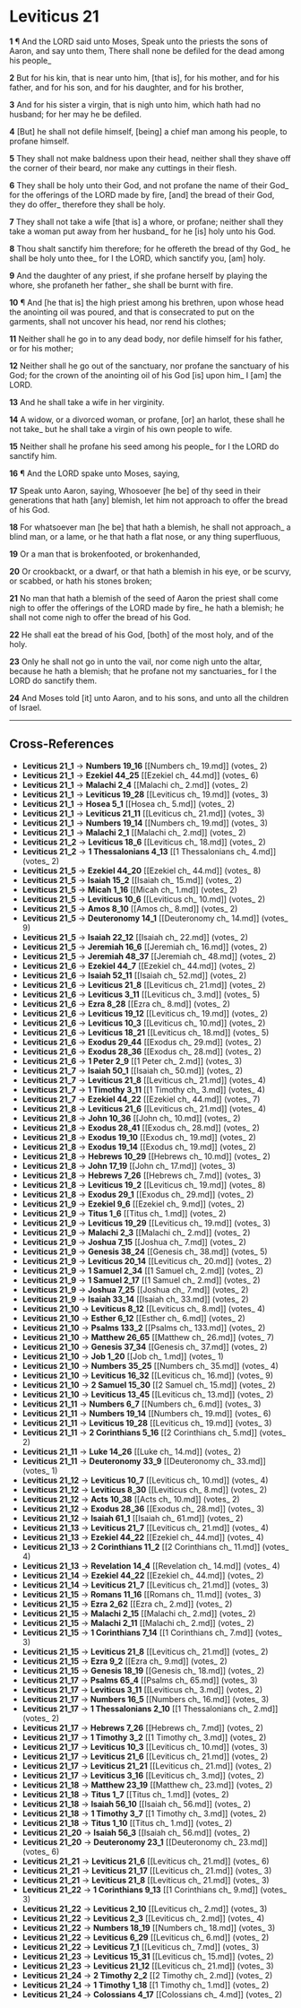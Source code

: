 # Leviticus 21

**1** ¶ And the LORD said unto Moses, Speak unto the priests the sons of Aaron, and say unto them, There shall none be defiled for the dead among his people_

**2** But for his kin, that is near unto him, [that is], for his mother, and for his father, and for his son, and for his daughter, and for his brother,

**3** And for his sister a virgin, that is nigh unto him, which hath had no husband; for her may he be defiled.

**4** [But] he shall not defile himself, [being] a chief man among his people, to profane himself.

**5** They shall not make baldness upon their head, neither shall they shave off the corner of their beard, nor make any cuttings in their flesh.

**6** They shall be holy unto their God, and not profane the name of their God_ for the offerings of the LORD made by fire, [and] the bread of their God, they do offer_ therefore they shall be holy.

**7** They shall not take a wife [that is] a whore, or profane; neither shall they take a woman put away from her husband_ for he [is] holy unto his God.

**8** Thou shalt sanctify him therefore; for he offereth the bread of thy God_ he shall be holy unto thee_ for I the LORD, which sanctify you, [am] holy.

**9** And the daughter of any priest, if she profane herself by playing the whore, she profaneth her father_ she shall be burnt with fire.

**10** ¶ And [he that is] the high priest among his brethren, upon whose head the anointing oil was poured, and that is consecrated to put on the garments, shall not uncover his head, nor rend his clothes;

**11** Neither shall he go in to any dead body, nor defile himself for his father, or for his mother;

**12** Neither shall he go out of the sanctuary, nor profane the sanctuary of his God; for the crown of the anointing oil of his God [is] upon him_ I [am] the LORD.

**13** And he shall take a wife in her virginity.

**14** A widow, or a divorced woman, or profane, [or] an harlot, these shall he not take_ but he shall take a virgin of his own people to wife.

**15** Neither shall he profane his seed among his people_ for I the LORD do sanctify him.

**16** ¶ And the LORD spake unto Moses, saying,

**17** Speak unto Aaron, saying, Whosoever [he be] of thy seed in their generations that hath [any] blemish, let him not approach to offer the bread of his God.

**18** For whatsoever man [he be] that hath a blemish, he shall not approach_ a blind man, or a lame, or he that hath a flat nose, or any thing superfluous,

**19** Or a man that is brokenfooted, or brokenhanded,

**20** Or crookbackt, or a dwarf, or that hath a blemish in his eye, or be scurvy, or scabbed, or hath his stones broken;

**21** No man that hath a blemish of the seed of Aaron the priest shall come nigh to offer the offerings of the LORD made by fire_ he hath a blemish; he shall not come nigh to offer the bread of his God.

**22** He shall eat the bread of his God, [both] of the most holy, and of the holy.

**23** Only he shall not go in unto the vail, nor come nigh unto the altar, because he hath a blemish; that he profane not my sanctuaries_ for I the LORD do sanctify them.

**24** And Moses told [it] unto Aaron, and to his sons, and unto all the children of Israel.

---

## Cross-References

- **Leviticus 21_1** → **Numbers 19_16** [[Numbers ch_ 19.md]] (votes_ 2)
- **Leviticus 21_1** → **Ezekiel 44_25** [[Ezekiel ch_ 44.md]] (votes_ 6)
- **Leviticus 21_1** → **Malachi 2_4** [[Malachi ch_ 2.md]] (votes_ 2)
- **Leviticus 21_1** → **Leviticus 19_28** [[Leviticus ch_ 19.md]] (votes_ 3)
- **Leviticus 21_1** → **Hosea 5_1** [[Hosea ch_ 5.md]] (votes_ 2)
- **Leviticus 21_1** → **Leviticus 21_11** [[Leviticus ch_ 21.md]] (votes_ 3)
- **Leviticus 21_1** → **Numbers 19_14** [[Numbers ch_ 19.md]] (votes_ 3)
- **Leviticus 21_1** → **Malachi 2_1** [[Malachi ch_ 2.md]] (votes_ 2)
- **Leviticus 21_2** → **Leviticus 18_6** [[Leviticus ch_ 18.md]] (votes_ 2)
- **Leviticus 21_2** → **1 Thessalonians 4_13** [[1 Thessalonians ch_ 4.md]] (votes_ 2)
- **Leviticus 21_5** → **Ezekiel 44_20** [[Ezekiel ch_ 44.md]] (votes_ 8)
- **Leviticus 21_5** → **Isaiah 15_2** [[Isaiah ch_ 15.md]] (votes_ 2)
- **Leviticus 21_5** → **Micah 1_16** [[Micah ch_ 1.md]] (votes_ 2)
- **Leviticus 21_5** → **Leviticus 10_6** [[Leviticus ch_ 10.md]] (votes_ 2)
- **Leviticus 21_5** → **Amos 8_10** [[Amos ch_ 8.md]] (votes_ 2)
- **Leviticus 21_5** → **Deuteronomy 14_1** [[Deuteronomy ch_ 14.md]] (votes_ 9)
- **Leviticus 21_5** → **Isaiah 22_12** [[Isaiah ch_ 22.md]] (votes_ 2)
- **Leviticus 21_5** → **Jeremiah 16_6** [[Jeremiah ch_ 16.md]] (votes_ 2)
- **Leviticus 21_5** → **Jeremiah 48_37** [[Jeremiah ch_ 48.md]] (votes_ 2)
- **Leviticus 21_6** → **Ezekiel 44_7** [[Ezekiel ch_ 44.md]] (votes_ 2)
- **Leviticus 21_6** → **Isaiah 52_11** [[Isaiah ch_ 52.md]] (votes_ 2)
- **Leviticus 21_6** → **Leviticus 21_8** [[Leviticus ch_ 21.md]] (votes_ 2)
- **Leviticus 21_6** → **Leviticus 3_11** [[Leviticus ch_ 3.md]] (votes_ 5)
- **Leviticus 21_6** → **Ezra 8_28** [[Ezra ch_ 8.md]] (votes_ 2)
- **Leviticus 21_6** → **Leviticus 19_12** [[Leviticus ch_ 19.md]] (votes_ 2)
- **Leviticus 21_6** → **Leviticus 10_3** [[Leviticus ch_ 10.md]] (votes_ 2)
- **Leviticus 21_6** → **Leviticus 18_21** [[Leviticus ch_ 18.md]] (votes_ 5)
- **Leviticus 21_6** → **Exodus 29_44** [[Exodus ch_ 29.md]] (votes_ 2)
- **Leviticus 21_6** → **Exodus 28_36** [[Exodus ch_ 28.md]] (votes_ 2)
- **Leviticus 21_6** → **1 Peter 2_9** [[1 Peter ch_ 2.md]] (votes_ 3)
- **Leviticus 21_7** → **Isaiah 50_1** [[Isaiah ch_ 50.md]] (votes_ 2)
- **Leviticus 21_7** → **Leviticus 21_8** [[Leviticus ch_ 21.md]] (votes_ 4)
- **Leviticus 21_7** → **1 Timothy 3_11** [[1 Timothy ch_ 3.md]] (votes_ 4)
- **Leviticus 21_7** → **Ezekiel 44_22** [[Ezekiel ch_ 44.md]] (votes_ 7)
- **Leviticus 21_8** → **Leviticus 21_6** [[Leviticus ch_ 21.md]] (votes_ 4)
- **Leviticus 21_8** → **John 10_36** [[John ch_ 10.md]] (votes_ 2)
- **Leviticus 21_8** → **Exodus 28_41** [[Exodus ch_ 28.md]] (votes_ 2)
- **Leviticus 21_8** → **Exodus 19_10** [[Exodus ch_ 19.md]] (votes_ 2)
- **Leviticus 21_8** → **Exodus 19_14** [[Exodus ch_ 19.md]] (votes_ 2)
- **Leviticus 21_8** → **Hebrews 10_29** [[Hebrews ch_ 10.md]] (votes_ 2)
- **Leviticus 21_8** → **John 17_19** [[John ch_ 17.md]] (votes_ 3)
- **Leviticus 21_8** → **Hebrews 7_26** [[Hebrews ch_ 7.md]] (votes_ 3)
- **Leviticus 21_8** → **Leviticus 19_2** [[Leviticus ch_ 19.md]] (votes_ 8)
- **Leviticus 21_8** → **Exodus 29_1** [[Exodus ch_ 29.md]] (votes_ 2)
- **Leviticus 21_9** → **Ezekiel 9_6** [[Ezekiel ch_ 9.md]] (votes_ 2)
- **Leviticus 21_9** → **Titus 1_6** [[Titus ch_ 1.md]] (votes_ 2)
- **Leviticus 21_9** → **Leviticus 19_29** [[Leviticus ch_ 19.md]] (votes_ 3)
- **Leviticus 21_9** → **Malachi 2_3** [[Malachi ch_ 2.md]] (votes_ 2)
- **Leviticus 21_9** → **Joshua 7_15** [[Joshua ch_ 7.md]] (votes_ 2)
- **Leviticus 21_9** → **Genesis 38_24** [[Genesis ch_ 38.md]] (votes_ 5)
- **Leviticus 21_9** → **Leviticus 20_14** [[Leviticus ch_ 20.md]] (votes_ 2)
- **Leviticus 21_9** → **1 Samuel 2_34** [[1 Samuel ch_ 2.md]] (votes_ 2)
- **Leviticus 21_9** → **1 Samuel 2_17** [[1 Samuel ch_ 2.md]] (votes_ 2)
- **Leviticus 21_9** → **Joshua 7_25** [[Joshua ch_ 7.md]] (votes_ 2)
- **Leviticus 21_9** → **Isaiah 33_14** [[Isaiah ch_ 33.md]] (votes_ 2)
- **Leviticus 21_10** → **Leviticus 8_12** [[Leviticus ch_ 8.md]] (votes_ 4)
- **Leviticus 21_10** → **Esther 6_12** [[Esther ch_ 6.md]] (votes_ 2)
- **Leviticus 21_10** → **Psalms 133_2** [[Psalms ch_ 133.md]] (votes_ 2)
- **Leviticus 21_10** → **Matthew 26_65** [[Matthew ch_ 26.md]] (votes_ 7)
- **Leviticus 21_10** → **Genesis 37_34** [[Genesis ch_ 37.md]] (votes_ 2)
- **Leviticus 21_10** → **Job 1_20** [[Job ch_ 1.md]] (votes_ 1)
- **Leviticus 21_10** → **Numbers 35_25** [[Numbers ch_ 35.md]] (votes_ 4)
- **Leviticus 21_10** → **Leviticus 16_32** [[Leviticus ch_ 16.md]] (votes_ 9)
- **Leviticus 21_10** → **2 Samuel 15_30** [[2 Samuel ch_ 15.md]] (votes_ 2)
- **Leviticus 21_10** → **Leviticus 13_45** [[Leviticus ch_ 13.md]] (votes_ 2)
- **Leviticus 21_11** → **Numbers 6_7** [[Numbers ch_ 6.md]] (votes_ 3)
- **Leviticus 21_11** → **Numbers 19_14** [[Numbers ch_ 19.md]] (votes_ 6)
- **Leviticus 21_11** → **Leviticus 19_28** [[Leviticus ch_ 19.md]] (votes_ 3)
- **Leviticus 21_11** → **2 Corinthians 5_16** [[2 Corinthians ch_ 5.md]] (votes_ 2)
- **Leviticus 21_11** → **Luke 14_26** [[Luke ch_ 14.md]] (votes_ 2)
- **Leviticus 21_11** → **Deuteronomy 33_9** [[Deuteronomy ch_ 33.md]] (votes_ 1)
- **Leviticus 21_12** → **Leviticus 10_7** [[Leviticus ch_ 10.md]] (votes_ 4)
- **Leviticus 21_12** → **Leviticus 8_30** [[Leviticus ch_ 8.md]] (votes_ 2)
- **Leviticus 21_12** → **Acts 10_38** [[Acts ch_ 10.md]] (votes_ 2)
- **Leviticus 21_12** → **Exodus 28_36** [[Exodus ch_ 28.md]] (votes_ 3)
- **Leviticus 21_12** → **Isaiah 61_1** [[Isaiah ch_ 61.md]] (votes_ 2)
- **Leviticus 21_13** → **Leviticus 21_7** [[Leviticus ch_ 21.md]] (votes_ 4)
- **Leviticus 21_13** → **Ezekiel 44_22** [[Ezekiel ch_ 44.md]] (votes_ 4)
- **Leviticus 21_13** → **2 Corinthians 11_2** [[2 Corinthians ch_ 11.md]] (votes_ 4)
- **Leviticus 21_13** → **Revelation 14_4** [[Revelation ch_ 14.md]] (votes_ 4)
- **Leviticus 21_14** → **Ezekiel 44_22** [[Ezekiel ch_ 44.md]] (votes_ 2)
- **Leviticus 21_14** → **Leviticus 21_7** [[Leviticus ch_ 21.md]] (votes_ 3)
- **Leviticus 21_15** → **Romans 11_16** [[Romans ch_ 11.md]] (votes_ 3)
- **Leviticus 21_15** → **Ezra 2_62** [[Ezra ch_ 2.md]] (votes_ 2)
- **Leviticus 21_15** → **Malachi 2_15** [[Malachi ch_ 2.md]] (votes_ 2)
- **Leviticus 21_15** → **Malachi 2_11** [[Malachi ch_ 2.md]] (votes_ 2)
- **Leviticus 21_15** → **1 Corinthians 7_14** [[1 Corinthians ch_ 7.md]] (votes_ 3)
- **Leviticus 21_15** → **Leviticus 21_8** [[Leviticus ch_ 21.md]] (votes_ 2)
- **Leviticus 21_15** → **Ezra 9_2** [[Ezra ch_ 9.md]] (votes_ 2)
- **Leviticus 21_15** → **Genesis 18_19** [[Genesis ch_ 18.md]] (votes_ 2)
- **Leviticus 21_17** → **Psalms 65_4** [[Psalms ch_ 65.md]] (votes_ 3)
- **Leviticus 21_17** → **Leviticus 3_11** [[Leviticus ch_ 3.md]] (votes_ 2)
- **Leviticus 21_17** → **Numbers 16_5** [[Numbers ch_ 16.md]] (votes_ 3)
- **Leviticus 21_17** → **1 Thessalonians 2_10** [[1 Thessalonians ch_ 2.md]] (votes_ 2)
- **Leviticus 21_17** → **Hebrews 7_26** [[Hebrews ch_ 7.md]] (votes_ 2)
- **Leviticus 21_17** → **1 Timothy 3_2** [[1 Timothy ch_ 3.md]] (votes_ 2)
- **Leviticus 21_17** → **Leviticus 10_3** [[Leviticus ch_ 10.md]] (votes_ 3)
- **Leviticus 21_17** → **Leviticus 21_6** [[Leviticus ch_ 21.md]] (votes_ 2)
- **Leviticus 21_17** → **Leviticus 21_21** [[Leviticus ch_ 21.md]] (votes_ 2)
- **Leviticus 21_17** → **Leviticus 3_16** [[Leviticus ch_ 3.md]] (votes_ 2)
- **Leviticus 21_18** → **Matthew 23_19** [[Matthew ch_ 23.md]] (votes_ 2)
- **Leviticus 21_18** → **Titus 1_7** [[Titus ch_ 1.md]] (votes_ 2)
- **Leviticus 21_18** → **Isaiah 56_10** [[Isaiah ch_ 56.md]] (votes_ 2)
- **Leviticus 21_18** → **1 Timothy 3_7** [[1 Timothy ch_ 3.md]] (votes_ 2)
- **Leviticus 21_18** → **Titus 1_10** [[Titus ch_ 1.md]] (votes_ 2)
- **Leviticus 21_20** → **Isaiah 56_3** [[Isaiah ch_ 56.md]] (votes_ 2)
- **Leviticus 21_20** → **Deuteronomy 23_1** [[Deuteronomy ch_ 23.md]] (votes_ 6)
- **Leviticus 21_21** → **Leviticus 21_6** [[Leviticus ch_ 21.md]] (votes_ 6)
- **Leviticus 21_21** → **Leviticus 21_17** [[Leviticus ch_ 21.md]] (votes_ 3)
- **Leviticus 21_21** → **Leviticus 21_8** [[Leviticus ch_ 21.md]] (votes_ 3)
- **Leviticus 21_22** → **1 Corinthians 9_13** [[1 Corinthians ch_ 9.md]] (votes_ 3)
- **Leviticus 21_22** → **Leviticus 2_10** [[Leviticus ch_ 2.md]] (votes_ 3)
- **Leviticus 21_22** → **Leviticus 2_3** [[Leviticus ch_ 2.md]] (votes_ 4)
- **Leviticus 21_22** → **Numbers 18_19** [[Numbers ch_ 18.md]] (votes_ 3)
- **Leviticus 21_22** → **Leviticus 6_29** [[Leviticus ch_ 6.md]] (votes_ 2)
- **Leviticus 21_22** → **Leviticus 7_1** [[Leviticus ch_ 7.md]] (votes_ 3)
- **Leviticus 21_23** → **Leviticus 15_31** [[Leviticus ch_ 15.md]] (votes_ 2)
- **Leviticus 21_23** → **Leviticus 21_12** [[Leviticus ch_ 21.md]] (votes_ 3)
- **Leviticus 21_24** → **2 Timothy 2_2** [[2 Timothy ch_ 2.md]] (votes_ 2)
- **Leviticus 21_24** → **1 Timothy 1_18** [[1 Timothy ch_ 1.md]] (votes_ 2)
- **Leviticus 21_24** → **Colossians 4_17** [[Colossians ch_ 4.md]] (votes_ 2)
